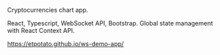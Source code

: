 Cryptocurrencies chart app.

React, Typescript, WebSocket API, Bootstrap. Global state management with React Context API.

https://etpotato.github.io/ws-demo-app/
